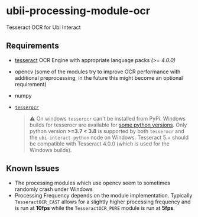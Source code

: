 # ubii-processing-module-ocr
Tesseract OCR for Ubi Interact

## Requirements
* [tesseract](https://tesseract-ocr.github.io/) OCR Engine with appropriate language packs _(>= 4.0.0)_
* opencv (some of the modules try to improve OCR performance with additional preprocessing, in the future this might become an optional requirement)
* numpy
* [``tesserocr``](https://github.com/sirfz/tesserocr)

   > :warning: On windows ``tesserocr`` can't be installed from PyPi. Windows builds for tesserocr are available for [some python versions](https://github.com/simonflueckiger/tesserocr-windows_build/releases). Only python version __>=3.7 < 3.8__ is supported by both ``tesserocr`` and the ``ubi-interact-python`` node on Windows. Tesseract 5.+ should be compatible with Tesseract 4.0.0 (which is used for the Windows builds).
   
## Known Issues
* The processing modules which use opencv seem to sometimes randomly crash under Windows
* Processing Frequency depends on the module implementation. Typically ``TesseractOCR_EAST`` allows for a slightly higher processing frequency and is run at __10fps__ while the ``TesseractOCR_PURE`` module is run at __5fps__.
